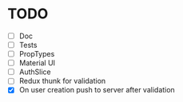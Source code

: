 # TODO

- [ ] Doc
- [ ] Tests
- [ ] PropTypes
- [ ] Material UI
- [ ] AuthSlice
- [ ] Redux thunk for validation
- [x] On user creation push to server after validation
